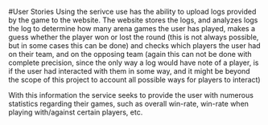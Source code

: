 #User Stories
Using the serivce use has the ability to upload logs provided by the game to the website. The website stores the logs, and analyzes logs the log to determine how many arena games the user has played, makes a guess whether the player won or lost the round (this is not always possible, but in some cases this can be done) and checks which players the user had on their team, and on the opposing team (again this can not be done with complete precision, since the only way a log would have note of a player, is if the user had interacted with them in some way, and it might be beyond the scope of this project to account all possible ways for players to interact)
  
With this information the service seeks to provide the user with numerous statistics regarding their games, such as overall win-rate, win-rate when playing with/against certain players, etc.